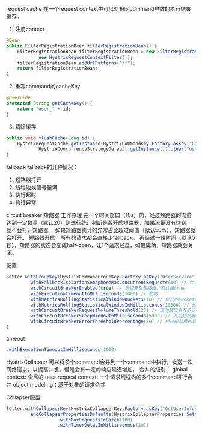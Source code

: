 

request cache
在一个request context中可以对相同command参数的执行结果缓存。
1. 注册context
```java
@Bean
public FilterRegistrationBean filterRegistrationBean() {
    FilterRegistrationBean filterRegistrationBean = new FilterRegistrationBean(
            new HystrixRequestContextFilter());
    filterRegistrationBean.addUrlPatterns("/*");
    return filterRegistrationBean;
}
```
2. 重写command的cacheKey
```java
@Override
protected String getCacheKey() {
    return "user_" + id;
}
```
3. 清除缓存
```java
public void flushCache(Long id) {
    HystrixRequestCache.getInstance(HystrixCommandKey.Factory.asKey("GetUserCommand"),
            HystrixConcurrencyStrategyDefault.getInstance()).clear("user_" + id);
}
```

fallback
fallback的几种情况：
1. 短路器打开
2. 线程池或信号量满
3. 执行超时
4. 执行异常

circuit breaker 短路器
工作原理
在一个时间窗口（10s）内，经过短路器的流量达到一定数量（默认20）则进行统计判断是否开启短路器，如果流量没有达到，就不会打开短路器。
如果短路器统计的异常占比超过阈值（默认50%），短路器就会打开。
短路器开启，所有的请求都会直接走fallback。
再经过一段时间（默认5秒），短路器的状态会变成half-open，让1个请求经过，如果成功，短路器就会关闭。

配置
```java
Setter.withGroupKey(HystrixCommandGroupKey.Factory.asKey("UserService"))
        .withFallbackIsolationSemaphoreMaxConcurrentRequests(10) // fallback的并发数
        .withCircuitBreakerEnabled(true) // 是否开启短路器，默认是true
        .withExecutionTimeoutInMilliseconds(1000) // 超时
        .withMetricsRollingStatisticalWindowBuckets(10) // 统计的bucket数量，默认10秒10个bucket，即1秒1个bucket
        .withMetricsRollingStatisticalWindowInMilliseconds(10000) // 统计窗口时长，默认10秒
        .withCircuitBreakerRequestVolumeThreshold(20) // 滑动窗口中有多少个请求才开始统计，默认20
        .withCircuitBreakerSleepWindowInMilliseconds(5000) // 开启短路器后，经过多长时间短路器变成half-open，默认5s
        .withCircuitBreakerErrorThresholdPercentage(50) // 经过短路器的异常请求比例，默认50
) 
```

timeout
```java
.withExecutionTimeoutInMilliseconds(1000)
```

HystrixCollapser
可以将多个command合并到一个command中执行，发送一次网络请求，以提高并发，但是会有一定的响应延迟增加。
合并的级别：
global context: 全局的
user request context: 一个请求线程内的多个command进行合并
object modeling：基于对象的请求合并

Collapser配置
```java
Setter.withCollapserKey(HystrixCollapserKey.Factory.asKey("GetUserInfosCollapser"))
        .andCollapserPropertiesDefaults(HystrixCollapserProperties.Setter()
                   .withMaxRequestsInBatch(100)
                   .withTimerDelayInMilliseconds(20))
```
